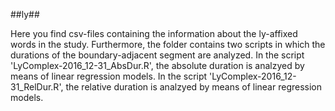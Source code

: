 ##ly##

Here you find csv-files containing the information about the ly-affixed words in the study.
Furthermore, the folder contains two scripts in which the durations of the boundary-adjacent segment are analyzed.
In the script 'LyComplex-2016_12-31_AbsDur.R', the absolute duration is analzyed by means of linear regression models.
In the script 'LyComplex-2016_12-31_RelDur.R', the relative duration is analzyed by means of linear regression models.

